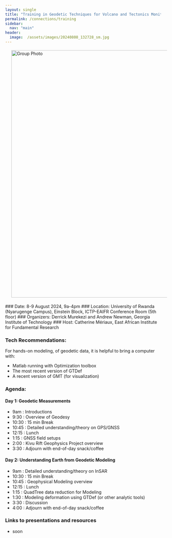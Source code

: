 ```yaml
---
layout: single
title: "Training in Geodetic Techniques for Volcano and Tectonics Monitoring"
permalink: /connections/training
sidebar:
  nav: "main"
header:
  image:  /assets/images/20240808_132728_sm.jpg
---
```


<style>  
.floatCenter800 {
    width: 800px;
    padding: 5px 5px 20px 20px;
    float: center;
}
</style>

<img src="/KIVU/assets/images/20240808_132728_sm.jpg" alt="Group Photo" class="floatCenter800"> 
### Date: 
8-9 August 2024, 9a-4pm
### Location:  
University of Rwanda (Nyarugenge Campus), Einstein Block, ICTP-EAIFR Conference Room (5th floor)  
### Organizers: 
Derrick Murekezi and Andrew Newman, Georgia Institute of Technology
### Host: 
Catherine Mériaux, East African Institute for Fundamental Research

### Tech Recommendations:
For hands-on modeling, of geodetic data, it is helpful to bring a computer with:
-  Matlab running with Optimization toolbox 
- The most recent version of GTDef
- A recent version of GMT (for visualization) 

### Agenda:
#### Day 1: Geodetic Measurements
  - 9am   : Introductions 
  - 9:30   : Overview of Geodesy 
  - 10:30 : 15 min Break
  - 10:45 : Detailed understanding/theory on GPS/GNSS 
  - 12:15 : Lunch
  - 1:15   : GNSS field setups  
  - 2:00   : Kivu Rift Geophysics Project overview 
  - 3:30   : Adjourn with end-of-day snack/coffee 

#### Day 2:  Understanding Earth from Geodetic Modeling
  - 9am   : Detailed understanding/theory on InSAR
  - 10:30 : 15 min Break
  - 10:45 : Geophysical Modeling overview 
  - 12:15 : Lunch
  - 1:15   : QuadTree data reduction for Modeling 
  - 1:30   : Modeling deformation using GTDef (or other analytic tools) 
  - 3:30  : Discussion
  - 4:00  : Adjourn with end-of-day snack/coffee

### Links to presentations and resources
  - soon
